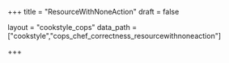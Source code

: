 +++
title = "ResourceWithNoneAction"
draft = false

layout = "cookstyle_cops"
data_path = ["cookstyle","cops_chef_correctness_resourcewithnoneaction"]

+++

<!-- The content of this page is automatically generated from the
cops_chef_correctness_resourcewithnoneaction.yml file in github.com/chef/cookstyle/blob/main/docs-chef-io/data/cookstyle/. -->
